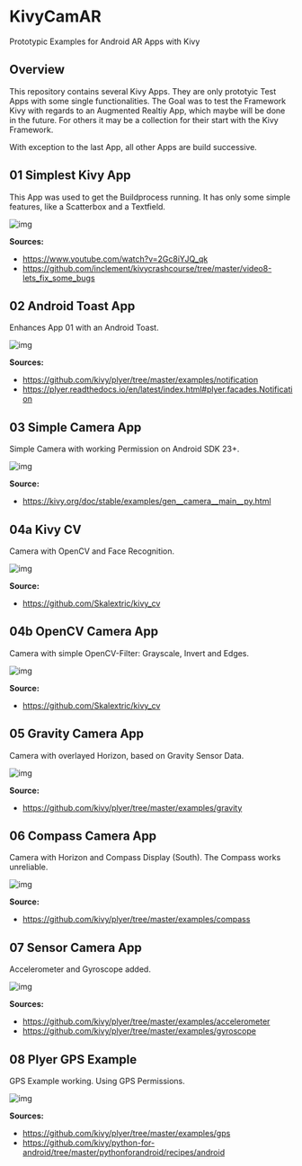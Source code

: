 # KivyCamAR
Prototypic Examples for Android AR Apps with Kivy

## Overview
This repository contains several Kivy Apps. They are only prototyic Test Apps with some single functionalities. 
The Goal was to test the Framework Kivy with regards to an Augmented Realtiy App, which maybe will be done in the future.
For others it may be a collection for their start with the Kivy Framework.

With exception to the last App, all other Apps are build successive.

## 01 Simplest Kivy App
This App was used to get the Buildprocess running. It has only some simple features, like a Scatterbox and a Textfield.

![img](01_SimplestKivyApp/Screenshot_App_01.png "Simplest Kivy App")

**Sources:**
- https://www.youtube.com/watch?v=2Gc8iYJQ_qk
- https://github.com/inclement/kivycrashcourse/tree/master/video8-lets_fix_some_bugs

## 02 Android Toast App
Enhances App 01 with an Android Toast. 

![img](02_AndroidToastApp/Screenshot_App_02.png "Toast Kivy App")

**Sources:**
- https://github.com/kivy/plyer/tree/master/examples/notification
- https://plyer.readthedocs.io/en/latest/index.html#plyer.facades.Notification

## 03 Simple Camera App
Simple Camera with working Permission on Android SDK 23+.

![img](03_SimpleCameraApp/Screenshot_App_03.png "Simple Camera App")

**Source:**
- https://kivy.org/doc/stable/examples/gen__camera__main__py.html

## 04a Kivy CV
Camera with OpenCV and Face Recognition.

![img](04_Kivy_CV/Screenshot_App_04.png "Kivy CV")

**Source:**
- https://github.com/Skalextric/kivy_cv

## 04b OpenCV Camera App
Camera with simple OpenCV-Filter: Grayscale, Invert and Edges.

![img](04_OpenCVCameraApp/Screenshot_App_04.png "OpenCV Camera App")

**Source:**
- https://github.com/Skalextric/kivy_cv

## 05 Gravity Camera App
Camera with overlayed Horizon, based on Gravity Sensor Data. 

![img](05_GravityCameraApp/Screenshot_App_05.png "Gravity Camera App")

**Source:**
- https://github.com/kivy/plyer/tree/master/examples/gravity

## 06 Compass Camera App
Camera with Horizon and Compass Display (South). The Compass works unreliable.

![img](06_CompassCameraApp/Screenshot_App_06.png "Compass Camera App")

**Source:**
- https://github.com/kivy/plyer/tree/master/examples/compass

## 07 Sensor Camera App
Accelerometer and Gyroscope added.

![img](07_SensorCameraApp/Screenshot_App_07.png "Sensor Camera App")

**Sources:**
- https://github.com/kivy/plyer/tree/master/examples/accelerometer
- https://github.com/kivy/plyer/tree/master/examples/gyroscope

## 08 Plyer GPS Example
GPS Example working. Using GPS Permissions.

![img](08_PlyerGpsExample/Screenshot_App_08.png "Plyer GPS Example")

**Sources:**
- https://github.com/kivy/plyer/tree/master/examples/gps
- https://github.com/kivy/python-for-android/tree/master/pythonforandroid/recipes/android

